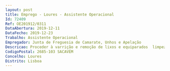 ```yaml
--- 
layout: post
title: Emprego - Loures - Assistente Operacional
Id: 72409
Ref: OE201912/0311
DataAbertura: 2019-12-11
DataFecho: 2019-12-23
Trabalho: Assistente Operacional
Empregador: Junta de Freguesia de Camarate, Unhos e Apelação
Descricao: Proceder à varrição e remoção de lixos e equiparados  limpeza de papeleiras  Conservação e manutenção das vias bem como a extirpação de ervas nas bermas  Limpeza das sarjetas e desobstrução de sistemas de drenagem de águas pluviais Proceder à manutenção de zonas verdes e jardins  Efetuar a remoção de resíduos sólidos urbanos (RSU) e equiparadas  Separação os RSU de acordo com recolha seletiva que estiver a efetuar  Aplicação do sistema de gestão da qualidade, participando na sua melhoria Proceder à execução de alvenaria de pedra, tijolo ou blocos de cimento, fazendo o respetivo reboco, muros, estruturas simples com ou sem armaduras e outros trabalhos similares. Proceder à execução, manutenção e conservação de pavimentos rodoviários e pedonais, bem como à colocação e reposição da sinalização vertical  Inumação e exumação de corpos, tendo sempre um coval aberto, preparado para qualquer enterro  Lavagem, secagem e colocação em ossários ou em vala comum  Manutenção e limpeza do cemitério, bem como as sepulturas devidamente acompanhadas com terra ou outros, garantindo o bom estado de conservação do espaço Conduzir e manobrar diferentes tipos de equipamentos pesados utilizados em obras de construção ou demolição, conservação de vias, movimentação de materiais e limpeza urbana (retroescavadoras, pás carregadoras, tratores agrícolas e varredoras compactas, entre outros)  Conduzir e operar viaturas pesadas de mercadorias e viaturas pesadas com equipamentos e superstruturas (viaturas com báscula e grua, varredoras e lavadoras sobre chassis, veículos equipados com superestruturas associadas a obras e outras intervenções necessárias na freguesia)  Conduzir outras viaturas ou máquinas para as quais esteja habilitado  Efetuar o abastecimento de combustível e outros fluídos necessários, Verificação de níveis de fluídos, pressão de pneus e estado de filtros, Efetuar operações de atestos, lubrificação e sangramento de sistemas  Afinação e limpeza de componentes e acessórios de trabalho na ótica do utilizador  Proceder à lavagem e limpeza exterior e interior das viaturas e máquinas  Realizar operações inerentes à função de condutor ou operador, nomeadamente as verificações recomendadas nos manuais dos equipamentos  Efetuar a manutenção básica das viaturas, dos equipamentos e seus acessórios  Apoiar as intervenções de manutenção preventiva e corretiva de viaturas e equipamentos  Assegurar o acondicionamento e correto transporte de cargas  participar no transporte e descarga de máquinas e equipamentos  Identificar e recolher a informação dos sistemas de diagnóstico a bordo, Registar informações relativas à exploração dos equipamentos, comunicar as ocorrências anormais e anomalias detetadas  Respeitar as regras e boas práticas no âmbito da segurança, higiene e saúde no trabalho, eficiência energética, conservação dos equipamentos e implicações ambientais Operacionalizar o Moinho de Vento presente na Freguesia  Garantir a sua correta utilização e a operacionalidade do mesmo na moagem de cereais  Perito nos processos de moagem  Diagnosticar as avarias dos equipamentos e resolução dos problemas sempre que estiver ao alcance  Manutenção e limpeza das instalações 
CodigoPostal: 2685-103 SACAVÉM
Concelho: Loures
Distrito: Lisboa
--- 
```

